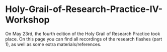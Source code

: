 # Holy-Grail-of-Research-Practice-IV-Workshop
On May 23rd, the fourth edition of the Holy Grail of Research Practice took place. On this page you can find all recordings of the research flashes (part 1), as well as some extra materials/references.  
